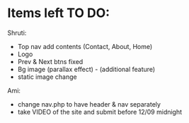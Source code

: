 # Items left TO DO:
Shruti:
- Top nav add contents (Contact, About, Home)
- Logo
- Prev & Next btns fixed
- Bg image (parallax effect) - (additional feature)
- static image change

Ami:
- change nav.php to have header & nav separately
- take VIDEO of the site and submit before 12/09 midnight

